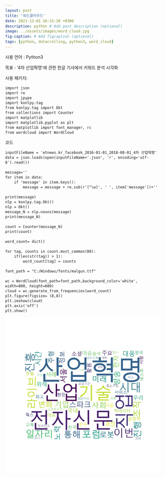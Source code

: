 ```yaml
---
layout: post
title: '워드클라우드'
date: 2021-12-01 16:32:20 +0300
description: python # Add post description (optional)
image: ../assets/images/word_cloud.jpg
fig-caption: # Add figcaption (optional)
tags: [python, datacrolling, python3, word_cloud]
---
```

사용 언어 : Python3<br>

목표 : '4차 산업혁명'에 관한 한글 기사에서 키워드 분석 시각화

사용 패키지:


```Python3
import json
import re
import jpype
import konlpy.tag
from konlpy.tag import Okt
from collections import Counter
import matplotlib
import matplotlib.pyplot as plt
from matplotlib import font_manager, rc
from wordcloud import WordCloud
```

코드


```python3
inputFileName = 'etnews.kr_facebook_2016-01-01_2018-08-01_4차 산업혁명'
data = json.loads(open(inputFileName+'.json', 'r', encoding='utf-8').read())

message=''
for item in data:
    if 'message' in item.keys():
        message = message + re.sub(r'[^\w]', ' ', item['message'])+''

print(message)
nlp = konlpy.tag.Okt()
nlp = Okt()
message_N = nlp.nouns(message)
print(message_N)

count = Counter(message_N)
print(count)

word_count= dict()

for tag, counts in count.most_common(80):
    if(len(str(tag)) > 1):
        word_count[tag] = counts

font_path = "C:/Windows/fonts/malgun.ttf"

wc = WordCloud(font_path=font_path,background_color='white', width=800, height=600)
cloud = wc.generate_from_frequencies(word_count)
plt.figure(figsize= (8,8))
plt.imshow(cloud)
plt.axis('off')
plt.show()
```

<img src='https://github.com/tigre911/portfoilo.github.io/blob/gh-pages/assets/images/word_cloud.jpg?raw=true'>
